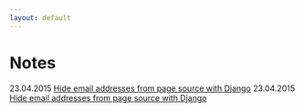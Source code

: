 ```yaml
---
layout: default
---
```


# Notes

23.04.2015 [Hide email addresses from page source with Django](2)
23.04.2015 [Hide email addresses from page source with Django](1)
